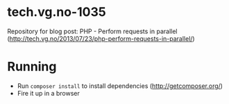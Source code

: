 tech.vg.no-1035
===============

Repository for blog post: PHP - Perform requests in parallel (http://tech.vg.no/2013/07/23/php-perform-requests-in-parallel/)

Running
=======
 * Run `composer install` to install dependencies (http://getcomposer.org/)
 * Fire it up in a browser

